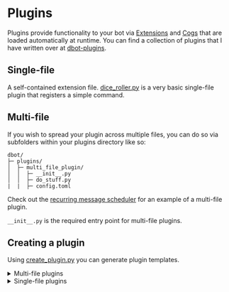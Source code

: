 # Plugins
Plugins provide functionality to your bot via [Extensions](https://docs.pycord.dev/en/stable/ext/commands/extensions.html) and [Cogs](https://docs.pycord.dev/en/stable/ext/commands/cogs.html) that are loaded automatically at runtime. You can find a collection of plugins that I have written over at [dbot-plugins](https://github.com/BryanCuneo/dbot-plugins).

## Single-file
A self-contained extension file. [dice_roller.py](/plugins/dice_roller.py) is a very basic single-file plugin that registers a simple command.

## Multi-file
If you wish to spread your plugin across multiple files, you can do so via subfolders within your plugins directory like so:

```
dbot/
├─ plugins/
│  ├─ multi_file_plugin/
│  │  ├─ __init__.py
│  │  ├─ do_stuff.py
|  |  ├─ config.toml
```

Check out the [recurring message scheduler](/plugins/recurring_messages) for an example of a multi-file plugin.

`__init__.py` is the required entry point for multi-file plugins.

## Creating a plugin
Using [create_plugin.py](/create_plugin.py) you can generate plugin templates.

<details>

  <summary>Multi-file plugins</summary>

  ```
  $> python .\create_plugin.py "Test Plugin"

  Building new plugin - Test Plugin
  ------------------------------------------
  Folder name: test_plugin
  Class name: TestPlugin
  Acronym: tp
  Creating base directory: plugins\test_plugin... Done
  Creating files... Done

  Success
  $>
  ```
</details>

<details>

  <summary>Single-file plugins</summary>

  ```
  $> python .\create_plugin.py -s "Test Plugin"

  Building new plugin - Test Plugin
  ------------------------------------------
  Folder name: test_plugin
  Class name: TestPlugin
  Acronym: tp
  Creating plugin file plugins\test_plugin.py... Done

  Success
  $>
  ```
</details>
